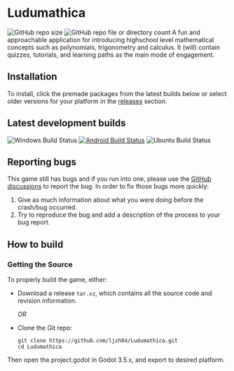 Ludumathica
============
![GitHub repo size](https://img.shields.io/github/repo-size/ljzh04/Ludumathica?style=flat-square&logo=github)
![GitHub repo file or directory count](https://img.shields.io/github/directory-file-count/ljzh04/Ludumathica?style=flat-square&logo=github)
A fun and approachable application for introducing highschool level mathematical concepts such as polynomials, trigonometry and calculus. It (will) contain quizzes, tutorials, and learning paths as the main mode of engagement.


Installation
------------
To install, click the premade packages from the latest builds below or select older versions for your platform in the [releases](https://github.com/ljzh04/Ludumathica/tags) section.

Latest development builds
-------------------------


![Windows Build Status](https://img.shields.io/badge/Windows-Unavailable-red?logo=windows&logoColor=FFFFFF)
[![Android Build Status](https://img.shields.io/badge/Android-v0.1--alpha-brightgreen?logo=android&logoColor=FFFFFF)](https://github.com/ljzh04/Ludumathica/releases/download/v.0.1.0-alpha/Ludumathica.apk)
![Ubuntu Build Status](https://img.shields.io/badge/Ubuntu-Unavailable-red?logo=ubuntu&logoColor=FFFFFF)


Reporting bugs
--------------

This game still has bugs and if you run into one, please use the [GitHub discussions](https://github.com/ljzh04/Ludumathica/discussions/categories/bug-reports) to report the bug. In order to fix
those bugs more quickly:

   1. Give as much information about what you were doing before the crash/bug
      occurred.
   2. Try to reproduce the bug and add a description of the process to your bug
      report.

How to build
-------------------

### Getting the Source

To properly build the game, either:
- Download a release `tar.xz`, which contains all the source code and revision information.

  _OR_

- Clone the Git repo:
  ```shell
  git clone https://github.com/ljzh04/Ludumathica.git
  cd Ludumathica
  ```

Then open the project.godot in Godot 3.5.x, and export to desired platform.
 
